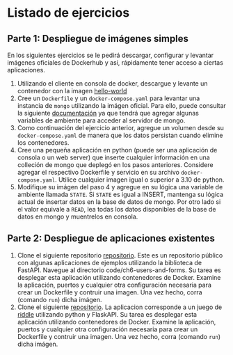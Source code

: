 # Listado de ejercicios

## Parte 1: Despliegue de imágenes simples

En los siguientes ejercicios se le pedirá descargar, configurar y levantar imágenes oficiales de Dockerhub y así, rápidamente tener acceso a ciertas aplicaciones.

1. Utilizando el cliente en consola de docker, descargue y levante un contenedor con la imagen [hello-world](https://hub.docker.com/_/hello-world)
2. Cree un `Dockerfile` y un `docker-compose.yaml`  para levantar una instancia de `mongo` utilizando la imágen oficial. Para ello, puede consultar la siguiente [documentación](https://hub.docker.com/_/mongo) ya que tendrá que agregar algunas variables de ambiente para acceder al servidor de mongo.
3. Como continuación del ejercicio anterior, agregue un volumen desde su `docker-compose.yaml` de manera que los datos persistan cuando elimine los contenedores.
4. Cree una pequeña aplicación en python (puede ser una aplicación de consola o un web server) que inserte cualquier información en una colleción de mongo que deplegó en los pasos anteriores. Considere agregar el respectivo Dockerfile y servicio en su archivo `docker-compose.yaml`. Utilice cualquier imagen igual o superior a 3.10 de python.
5. Modifique su imágen del paso 4 y agregue en su lógica una variable de ambiente llamada `STATE`. Si `STATE` es igual a INSERT, mantenga su lógica actual de insertar datos en la base de datos de mongo. Por otro lado si el valor equivale a `READ`, lea todas los datos disponibles de la base de datos en mongo y muentrelos en consola.

## Parte 2: Despliegue de aplicaciones existentes

1. Clone el siguiente repositorio [repositorio](https://github.com/talkpython/web-applications-with-fastapi-course). Este es un repositorio público con algunas aplicaciones de ejemplos utilizando la biblioteca de FastAPI. Navegue al directorio code/ch6-users-and-forms. Su tarea es desplegar esta aplicación utilizando contenedores de Docker. Examine la aplicación, puertos y cualquier otra configuración necesaria para crear un Dockerfile y contruir una imagen. Una vez hecho, corra (comando `run`) dicha imágen.
2. Clone el siguiente [repositorio](https://github.com/ShaunZA/flask-riddle-game). La aplicacion corresponde a un juego de [riddle](https://shaun-riddle-game.herokuapp.com/hey/game) utilizando python y FlaskAPI. Su tarea es desplegar esta aplicación utilizando contenedores de Docker. Examine la aplicación, puertos y cualquier otra configuración necesaria para crear un Dockerfile y contruir una imagen. Una vez hecho, corra (comando `run`) dicha imágen.
